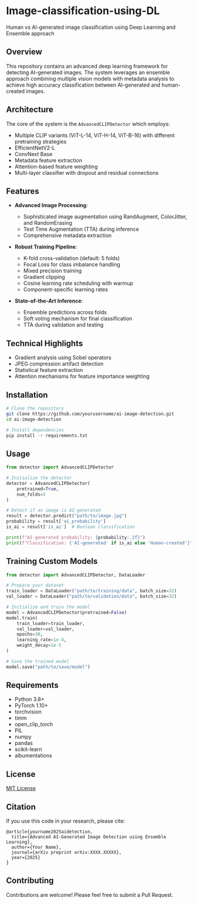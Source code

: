 # Image-classification-using-DL
Human vs AI-generated image classification using Deep Learning and Ensemble approach



## Overview
This repository contains an advanced deep learning framework for detecting AI-generated images. The system leverages an ensemble approach combining multiple vision models with metadata analysis to achieve high accuracy classification between AI-generated and human-created images.

## Architecture
The core of the system is the `AdvancedCLIPDetector` which employs:
- Multiple CLIP variants (ViT-L-14, ViT-H-14, ViT-B-16) with different pretraining strategies
- EfficientNetV2-L
- ConvNext Base
- Metadata feature extraction
- Attention-based feature weighting
- Multi-layer classifier with dropout and residual connections

## Features
- **Advanced Image Processing**:
  - Sophisticated image augmentation using RandAugment, ColorJitter, and RandomErasing
  - Test Time Augmentation (TTA) during inference
  - Comprehensive metadata extraction

- **Robust Training Pipeline**:
  - K-fold cross-validation (default: 5 folds)
  - Focal Loss for class imbalance handling
  - Mixed precision training
  - Gradient clipping
  - Cosine learning rate scheduling with warmup
  - Component-specific learning rates

- **State-of-the-Art Inference**:
  - Ensemble predictions across folds
  - Soft voting mechanism for final classification
  - TTA during validation and testing

## Technical Highlights
- Gradient analysis using Sobel operators
- JPEG compression artifact detection
- Statistical feature extraction
- Attention mechanisms for feature importance weighting

## Installation
```bash
# Clone the repository
git clone https://github.com/yourusername/ai-image-detection.git
cd ai-image-detection

# Install dependencies
pip install -r requirements.txt
```

## Usage
```python
from detector import AdvancedCLIPDetector

# Initialize the detector
detector = AdvancedCLIPDetector(
    pretrained=True,
    num_folds=5
)

# Detect if an image is AI-generated
result = detector.predict("path/to/image.jpg")
probability = result['ai_probability']
is_ai = result['is_ai']  # Boolean classification

print(f"AI-generated probability: {probability:.2f}")
print(f"Classification: {'AI-generated' if is_ai else 'Human-created'}")
```

## Training Custom Models
```python
from detector import AdvancedCLIPDetector, DataLoader

# Prepare your dataset
train_loader = DataLoader("path/to/training/data", batch_size=32)
val_loader = DataLoader("path/to/validation/data", batch_size=32)

# Initialize and train the model
model = AdvancedCLIPDetector(pretrained=False)
model.train(
    train_loader=train_loader,
    val_loader=val_loader,
    epochs=30,
    learning_rate=1e-4,
    weight_decay=1e-5
)

# Save the trained model
model.save("path/to/save/model")
```

## Requirements
- Python 3.8+
- PyTorch 1.10+
- torchvision
- timm
- open_clip_torch
- PIL
- numpy
- pandas
- scikit-learn
- albumentations

## License
[MIT License](LICENSE)

## Citation
If you use this code in your research, please cite:
```
@article{yourname2025aidetection,
  title={Advanced AI-Generated Image Detection using Ensemble Learning},
  author={Your Name},
  journal={arXiv preprint arXiv:XXXX.XXXXX},
  year={2025}
}
```

## Contributing
Contributions are welcome! Please feel free to submit a Pull Request.
